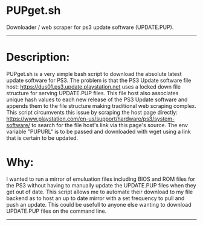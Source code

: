 # PUPget.sh
Downloader / web scraper for ps3 update software (UPDATE.PUP).


------------
# Description: 

PUPget.sh is a very simple bash script to download the absolute latest update software for PS3. The problem is that the PS3 Update software file host: https://dus01.ps3.update.playstation.net uses a locked down file structure for serving UPDATE.PUP files. This file host also associates unique hash values to each new release of the PS3 Update software and appends them to the file structure making traditional web scraping complex. This script circumvents this issue by scraping the host page directly: https://www.playstation.com/en-us/support/hardware/ps3/system-software/ to search for the file host's link via this page's source. The env variable "PUPURL" is to be passed and downloaded with wget using a link that is certain to be updated.

# Why: 

I wanted to run a mirror of emuluation files including BIOS and ROM files for the PS3 without having to manually update the UPDATE.PUP files when they get out of date. This script allows me to automate their download to my file backend as to host an up to date mirror with a set frequency to pull and push an update. This could be usefull to anyone else wanting to download UPDATE.PUP files on the command line.

------------

